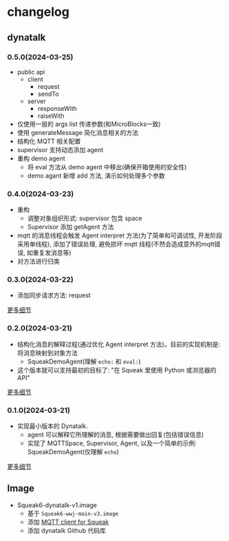 # changelog

## dynatalk

### 0.5.0(2024-03-25)

-   public api
    -   client
        -   request
        -   sendTo
    -   server
        -   responseWith
        -   raiseWith
-   仅使用一层的 args list 传递参数(和MicroBlocks一致)
-   使用 generateMessage 简化消息相关的方法
-   结构化 MQTT 相关配置
-   supervisor 支持动态添加 agent
-   重构 demo agent
    -   将 eval 方法从 demo agent 中移出(确保开箱使用的安全性)
    -   demo agant 新增 add 方法, 演示如何处理多个参数

### 0.4.0(2024-03-23)

-   重构
    -   调整对象组织形式: supervisor 包含 space
    -   Supervisor 添加 getAgent 方法
-   mqtt 的消息线程会触发 Agent interpret 方法(为了简单和可调试性, 开发阶段采用单线程), 添加了错误处理, 避免损坏 mqtt 线程(不然会造成意外的mqtt错误, 如重复发消息等)
-   对方法进行归类

### 0.3.0(2024-03-22)

-   添加同步请求方法: request

[更多细节](0.3.0.md)

### 0.2.0(2024-03-21)

-   结构化消息的解释过程(通过优化 Agent interpret 方法)。目前的实现机制是: 将消息映射到对象方法
    -   SqueakDemoAgent(理解 `echo:` 和 `eval:`)
-   这个版本就可以支持最初的目标了: "在 Squeak 里使用 Python 或浏览器的 API"

[更多细节](0.2.0.md)

### 0.1.0(2024-03-21)

- 实现最小版本的 Dynatalk.
    -   agent 可以解释它所理解的消息, 根据需要做出回复(包括错误信息)
    -   实现了 MQTTSpace, Supervisor, Agent, 以及一个简单的示例: SqueakDemoAgent(仅理解 `echo`)

[更多细节](0.1.0.md)


## Image

- Squeak6-dynatalk-v1.image
    -   基于 `Squeak6-wwj-main-v3.image`
    -   添加 [MQTT client for Squeak](http://www.squeaksource.com/@AO8HIZwUuPJcfD67/uiN0EOdv)
    -   添加 dynatalk Github 代码库